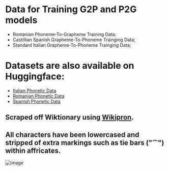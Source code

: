 # Data for Training G2P and P2G models  
 - Romanian Phoneme-To-Grapheme Training Data;  
 - Castillian Spanish Grapheme-To-Phoneme Trainging Data;  
 - Standard Italian Grapheme-To-Phoneme Trainging Data;  

# Datasets are also available on Huggingface:
 - [Italian Phonetic Data](https://huggingface.co/datasets/victors3136/italian-phonetic-data)    
 - [Romanian Phonetic Data](https://huggingface.co/datasets/victors3136/romanian-phonetic-data)    
 - [Spanish Phonetic Data](https://huggingface.co/datasets/victors3136/spanish-phonetic-data)    

  
## Scraped off Wiktionary using [Wikipron](https://github.com/CUNY-CL/wikipron).    
## All characters have been lowercased and stripped of extra markings such as tie bars ("⁀") within affricates.  
  
    
![image](https://github.com/user-attachments/assets/c3e626f1-a46d-4c13-a507-22d8e2ad828e)  

